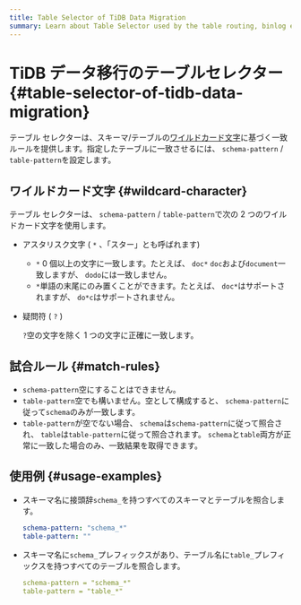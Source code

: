 ```yaml
---
title: Table Selector of TiDB Data Migration
summary: Learn about Table Selector used by the table routing, binlog event filtering, and column mapping rule of Data Migration.
---
```


# TiDB データ移行のテーブルセレクター {#table-selector-of-tidb-data-migration}

テーブル セレクターは、スキーマ/テーブルの[ワイルドカード文字](https://en.wikipedia.org/wiki/Wildcard_character)に基づく一致ルールを提供します。指定したテーブルに一致させるには、 `schema-pattern` / `table-pattern`を設定します。

## ワイルドカード文字 {#wildcard-character}

テーブル セレクターは、 `schema-pattern` / `table-pattern`で次の 2 つのワイルドカード文字を使用します。

-   アスタリスク文字 ( `*` 、「スター」とも呼ばれます)

    -   `*` 0 個以上の文字に一致します。たとえば、 `doc*` `doc`および`document`一致しますが、 `dodo`には一致しません。
    -   `*`単語の末尾にのみ置くことができます。たとえば、 `doc*`はサポートされますが、 `do*c`はサポートされません。

-   疑問符 ( `?` )

    `?`空の文字を除く 1 つの文字に正確に一致します。

## 試合ルール {#match-rules}

-   `schema-pattern`空にすることはできません。
-   `table-pattern`空でも構いません。空として構成すると、 `schema-pattern`に従って`schema`のみが一致します。
-   `table-pattern`が空でない場合、 `schema`は`schema-pattern`に従って照合され、 `table`は`table-pattern`に従って照合されます。 `schema`と`table`両方が正常に一致した場合のみ、一致結果を取得できます。

## 使用例 {#usage-examples}

-   スキーマ名に接頭辞`schema_`を持つすべてのスキーマとテーブルを照合します。

    ```yaml
    schema-pattern: "schema_*"
    table-pattern: ""
    ```

-   スキーマ名に`schema_`プレフィックスがあり、テーブル名に`table_`プレフィックスを持つすべてのテーブルを照合します。

    ```yaml
    schema-pattern = "schema_*"
    table-pattern = "table_*"
    ```
